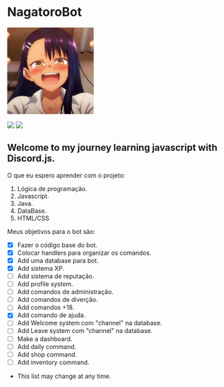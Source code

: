 # NagatoroBot
<img src="/images/avatar.jpg" width="200" height="200" alt="Nagatoro Avatar">

<img src=https://img.shields.io/github/license/ySanzinho/NagatoroBot.svg> <img src=https://img.shields.io/badge/Made%20for-VSCode-1f425f.svg> 
## Welcome to my journey learning javascript with Discord.js.

O que eu espero aprender com o projeto:
1. Lógica de programação.
2. Javascript.
3. Java.
4. DataBase.
5. HTML/CSS

Meus objetivos para o bot são:
- [x] Fazer o código base do bot.
- [x] Colocar handlers para organizar os comandos.
- [x] Add uma database para bot.
- [x] Add sistema XP.
- [ ] Add sistema de reputação.
- [ ] Add profile system.
- [ ] Add comandos de administração.
- [ ] Add comandos de diverção.
- [ ] Add comandos +18.
- [x] Add comando de ajuda.
- [ ] Add Welcome system com "channel" na database.
- [ ] Add Leave system com "channel" na database.
- [ ] Make a dashboard.
- [ ] Add daily command.
- [ ] Add shop command.
- [ ] Add inventory command.

* This list may change at any time.
